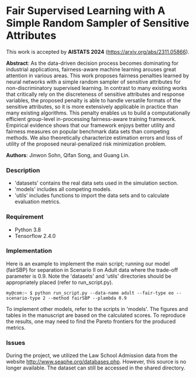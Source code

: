 # Fair Supervised Learning with A Simple Random Sampler of Sensitive Attributes

This work is accepted by __AISTATS 2024__ (https://arxiv.org/abs/2311.05866). 

__Abstract__: As the data-driven decision process becomes dominating for industrial applications, fairness-aware machine learning arouses great attention in various areas. This work proposes fairness penalties learned by neural networks with a simple random sampler of sensitive attributes for non-discriminatory supervised learning. In contrast to many existing works that critically rely on the discreteness of sensitive attributes and response variables, the proposed penalty is able to handle versatile formats of the sensitive attributes, so it is more extensively applicable in practice than many existing algorithms. This penalty enables us to build a computationally efficient group-level in-processing fairness-aware training framework. Empirical evidence shows that our framework enjoys better utility and fairness measures on popular benchmark data sets than competing methods. We also theoretically characterize estimation errors and loss of utility of the proposed neural-penalized risk minimization problem.

__Authors__: Jinwon Sohn, Qifan Song, and Guang Lin. 

### Description
- 'datasets' contains the real data sets used in the simulation section.
- 'models' includes all competing models.
- 'utils' includes functions to import the data sets and to calculate evaluation metrics. 


### Requirement
- Python 3.8
- Tensorflow 2.4.0

### Implementation 

Here is an example to implement the main script; running our model (fairSBP) for separation in Scenario II on Adult data where the trade-off parameter is 0.9. Note the 'datasets' and 'utils' directories should be appropriately placed (refer to run_script.py).

```console
my@com:~ $ python run_script.py --data-name adult --fair-type eo --scenario-type 2 --method fairSBP --plambda 0.9
```

To implement other models, refer to the scripts in 'models'. The figures and tables in the manuscript are based on the calculated scores. To reproduce the results, one may need to find the Pareto frontiers for the produced metrics.

### Issues
During the project, we utilized the Law School Admission data from the website http://www.seaphe.org/databases.php. However, this source is no longer available. The dataset can still be accessed in the shared directory.